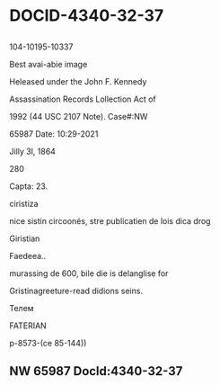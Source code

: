 # DOCID-4340-32-37

##
104-10195-10337

Best avai-abie image

Heleased under the John F. Kennedy

Assassination Records Lollection Act of

1992 (44 USC 2107 Note). Case#:NW

65987 Date: 10:29-2021

Jilly 3l, 1864

280

Capta: 23.

ciristiza

nice sistin circoonés, stre publicatien de lois dica drog

Giristian

Faedeea..

murassing de 600, bile die is delanglise for

Gristinagreeture-read didions seins.

Телем

FATERIAN

p-8573-(ce 85-144))

NW 65987 Docld:4340-32-37
---


